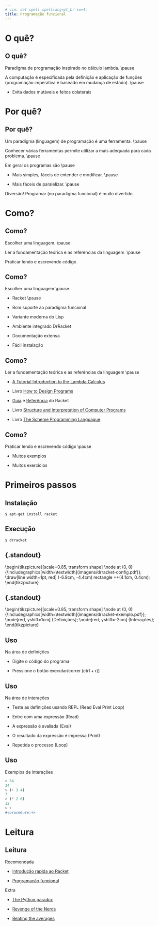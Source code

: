 ```yaml
---
# vim: set spell spelllang=pt_br sw=4:
title: Programação funcional
---
```


O quê?
======

## O quê?

Paradigma de programação inspirado no cálculo lambda. \pause

A computação é especificada pela definição e aplicação de funções (programação imperativa é baseado em mudança de estado). \pause

- Evita dados mutáveis e feitos colaterais



Por quê?
========

## Por quê?

Um paradigma (linguagem) de programação é uma ferramenta. \pause

Conhecer várias ferramentas permite utilizar a mais adequada para cada problema. \pause

Em geral os programas são \pause

- Mais simples, fáceis de entender e modificar. \pause

- Mais fáceis de paralelizar. \pause

Diversão! Programar (no paradigma funcional) é muito divertido.



Como?
=====

## Como?

Escolher uma linguagem. \pause

Ler a fundamentação teórica e as referências da linguagem. \pause

Praticar lendo e escrevendo código.


## Como?

Escolher uma linguagem \pause

- Racket \pause

- Bom suporte ao paradigma funcional

- Variante moderna do Lisp

- Ambiente integrado DrRacket

- Documentação extensa

- Fácil instalação


## Como?

Ler a fundamentação teórica e as referências da linguagem \pause

- [A Tutorial Introduction to the Lambda Calculus](http://www.inf.fu-berlin.de/lehre/WS03/alpi/lambda.pdf)

- Livro [How to Design Programs](http://htdp.org/)

- [Guia](http://docs.racket-lang.org/guide/index.html)
  e [Referência](http://docs.racket-lang.org/reference/) do Racket

- Livro [Structure and Interpretation of Computer Programs](https://mitpress.mit.edu/sicp/)

- Livro [The Scheme Programming Languague](http://www.scheme.com/tspl4/ )


## Como?

Praticar lendo e escrevendo código \pause

- Muitos exemplos

- Muitos exercícios



Primeiros passos
================

## Instalação

```console
$ apt-get install racket
```


## Execução

```console
$ drracket
```


## {.standout}

\begin{tikzpicture}[scale=0.85, transform shape]
    \node at (0, 0) {\includegraphics[width=\textwidth]{imagens/drracket-config.pdf}};
    \draw[line width=1pt, red] (-6.9cm, -4.4cm) rectangle ++(4.1cm, 0.4cm);
\end{tikzpicture}


## {.standout}

\begin{tikzpicture}[scale=0.85, transform shape]
    \node at (0, 0) {\includegraphics[width=\textwidth]{imagens/drracket-exemplo.pdf}};
    \node[red, yshift=1cm] {Definições};
    \node[red, yshift=-2cm] {Interações};
\end{tikzpicture}


## Uso

Na área de definições

- Digite o código do programa

- Pressione o botão executar/correr (ctrl + r))


## Uso

Na área de interações

- Teste as definições usando REPL (Read Eval Print Loop)

- Entre com uma expressão (Read)

- A expressão é avaliada (Eval)

- O resultado da expressão é impressa (Print)

- Repetida o processo (Loop)


## Uso

Exemplos de interações

```scheme
> 34
34
> (+ 3 4)
7
> (* 2 6)
12
> +
#<procedure:+>
```



Leitura
=======

## Leitura

Recomendada

- [Introdução rápida ao Racket](http://docs.racket-lang.org/quick/)

- [Programação funcional](https://en.wikipedia.org/wiki/Functional_programming)


Extra

- [The Python paradox](http://www.paulgraham.com/pypar.html)

- [Revenge of the Nerds](http://www.paulgraham.com/icad.html)

- [Beating the averages](http://www.paulgraham.com/avg.html)
